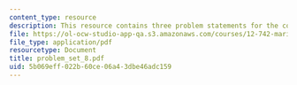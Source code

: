 ```yaml
---
content_type: resource
description: This resource contains three problem statements for the course.
file: https://ol-ocw-studio-app-qa.s3.amazonaws.com/courses/12-742-marine-chemistry-fall-2006/5b069eff022b60ce06a43dbe46adc159_problem_set_8.pdf
file_type: application/pdf
resourcetype: Document
title: problem_set_8.pdf
uid: 5b069eff-022b-60ce-06a4-3dbe46adc159
---
```

